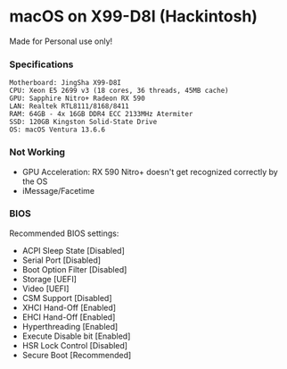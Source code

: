 # macOS on X99-D8I (Hackintosh)
Made for Personal use only!

### Specifications
```
Motherboard: JingSha X99-D8I
CPU: Xeon E5 2699 v3 (18 cores, 36 threads, 45MB cache)
GPU: Sapphire Nitro+ Radeon RX 590
LAN: Realtek RTL8111/8168/8411
RAM: 64GB - 4x 16GB DDR4 ECC 2133MHz Atermiter
SSD: 120GB Kingston Solid-State Drive
OS: macOS Ventura 13.6.6
```

### Not Working
 - GPU Acceleration: RX 590 Nitro+ doesn't get recognized correctly by the OS
 - iMessage/Facetime

### BIOS
Recommended BIOS settings:
 - ACPI Sleep State         [Disabled]
 - Serial Port              [Disabled]
 - Boot Option Filter       [Disabled]
 - Storage                  [UEFI]
 - Video                    [UEFI]
 - CSM Support              [Disabled]
 - XHCI Hand-Off            [Enabled]
 - EHCI Hand-Off            [Enabled]
 - Hyperthreading           [Enabled]
 - Execute Disable bit      [Enabled]
 - HSR Lock Control         [Disabled]
 - Secure Boot              [Recommended]
